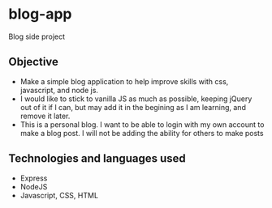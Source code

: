 # blog-app
Blog side project

## Objective
- Make a simple blog application to help improve skills with css, javascript, and node js.
- I would like to stick to vanilla JS as much as possible, keeping jQuery out of it if I can, but may add it in the begining as I am learning, and remove it later.
- This is a personal blog. I want to be able to login with my own account to make a blog post. I will not be adding the ability for others to make posts 

## Technologies and languages used
- Express
- NodeJS
- Javascript, CSS, HTML